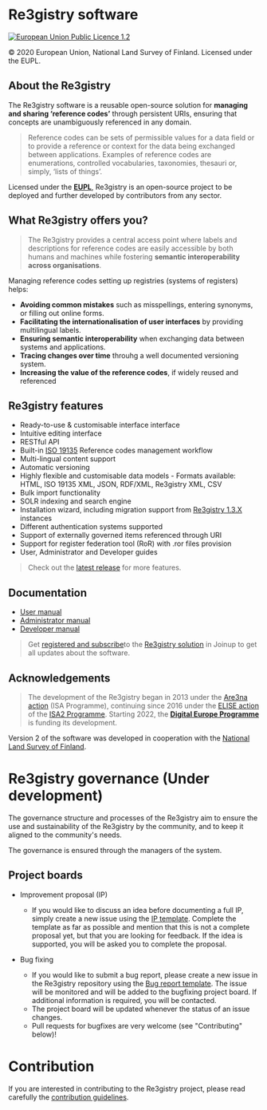# Re3gistry software

[![European Union Public Licence 1.2](https://img.shields.io/badge/license-EUPL%201.2-blue.svg)](https://joinup.ec.europa.eu/software/page/eupl)

&copy; 2020 European Union, National Land Survey of Finland. Licensed under the EUPL.

## About the Re3gistry

The Re3gistry software is a reusable open-source solution for **managing and sharing ‘reference codes’** through persistent URIs, ensuring that concepts are unambiguously referenced in any domain.

> Reference codes can be sets of permissible values for a data field or to provide a reference or context for the data being exchanged between applications. Examples of reference codes are enumerations, controlled vocabularies, taxonomies, thesauri or, simply, ‘lists of things’.

Licensed under the **[EUPL](http://ec.europa.eu/idabc/eupl.html)**, Re3gistry is an open-source project to be deployed and further developed by contributors from any sector.

## What Re3gistry offers you?

> The Re3gistry provides a central access point where labels and descriptions for reference codes are easily accessible by both humans and machines while fostering **semantic interoperability across organisations**.

Managing reference codes setting up registries (systems of registers) helps:

* **Avoiding common mistakes** such as misspellings, entering synonyms, or filling out online forms.
* **Facilitating the internationalisation of user interfaces** by providing multilingual labels.
* **Ensuring semantic interoperability** when exchanging data between systems and applications.
* **Tracing changes over time** throuhg a well documented versioning system.
* **Increasing the value of the reference codes**, if widely reused and referenced

## Re3gistry features

* Ready-to-use & customisable interface interface​ 
* Intuitive editing interface
* RESTful API
* Built-in [ISO 19135](https://www.iso.org/standard/54721.html) Reference codes management workflow
* Multi-lingual content support
* Automatic versioning
* Highly flexible and customisable data models - Formats available: HTML, ISO 19135 XML, JSON, RDF/XML, Re3gistry XML, CSV 
* Bulk import functionality
* SOLR indexing and search engine
* Installation wizard, including migration support from [Re3gistry 1.3.X](https://joinup.ec.europa.eu/collection/are3na/solution/re3gistry/releases) instances
* Different authentication systems supported 
* Support of externally governed items referenced through URI 
* Support for register federation tool (RoR) with .ror files provision
* User, Administrator and Developer guides

> Check out the [latest release](https://github.com/ec-jrc/re3gistry/releases) for more features.

## Documentation

* [User manual](documentation/user-manual.md)
* [Administrator manual](documentation/administrator-manual.md)
* [Developer manual](documentation/developer-manual.md)

> Get [registered and subscribe](https://joinup.ec.europa.eu/collection/are3na/solution/re3gistry/authenticate-to-join)to the [Re3gistry solution](https://joinup.ec.europa.eu/collection/are3na/solution/re3gistry/about) in Joinup to get all updates about the software.

## Acknowledgements

> The development of the Re3gistry began in 2013 under the [Are3na action](https://joinup.ec.europa.eu/collection/are3na/about) (ISA Programme), continuing since 2016 under the [ELISE action](https://joinup.ec.europa.eu/collection/elise-european-location-interoperability-solutions-e-government/about) of the [ISA2 Programme](https://ec.europa.eu/isa2/isa2_en/). Starting 2022, the **[Digital Europe Programme](https://digital-strategy.ec.europa.eu/en/activities/digital-programme)** is funding its development.

Version 2 of the software was developed in cooperation with the [National Land Survey of Finland](https://www.maanmittauslaitos.fi/en).

# Re3gistry governance (Under development)

The governance structure and processes of the Re3gistry aim to ensure the use and sustainability of the Re3gistry by the community, and to keep it aligned to the community's needs.

The governance is ensured through the managers of the system.

## Project boards

* Improvement proposal (IP)
    * If you would like to discuss an idea before documenting a full IP, simply create a new issue using the [IP template](https://github.com/ec-jrc/re3gistry/issues/new?assignees=&labels=&template=re3gistry-improvement-proposal.md). Complete the template as far as possible and mention that this is not a complete proposal yet, but that you are looking for feedback. If the idea is supported, you will be asked you to complete the proposal.
   
* Bug fixing
    * If you would like to submit a bug report, please create a new issue in the Re3gistry repository using the [Bug report template](https://github.com/ec-jrc/re3gistry/issues/new?assignees=&labels=&template=re3gistry-problem.md). The issue will be monitored and will be added to the bugfixing project board. If additional information is required, you will be contacted.
    * The project board will be updated whenever the status of an issue changes.
    * Pull requests for bugfixes are very welcome (see "Contributing" below)!

# Contribution

If you are interested in contributing to the Re3gistry project, please read carefully the [contribution guidelines](contribution.md).

